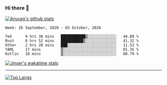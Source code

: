 ### Hi there 👋

[![Anurag's github stats](https://github-readme-stats.vercel.app/api?username=jinserrr&show_icons=true)](https://github.com/anuraghazra/github-readme-stats)


<!--START_SECTION:waka-->
```text
Week: 26 September, 2020 - 03 October, 2020

TeX      9 hrs 38 mins   ███████████▒░░░░░░░░░░░░░   44.89 % 
Rust     8 hrs 52 mins   ██████████▒░░░░░░░░░░░░░░   41.32 % 
Other    2 hrs 28 mins   ███░░░░░░░░░░░░░░░░░░░░░░   11.53 % 
YAML     17 mins         ▒░░░░░░░░░░░░░░░░░░░░░░░░   01.35 % 
Kotlin   10 mins         ▒░░░░░░░░░░░░░░░░░░░░░░░░   00.79 % 
```
<!--END_SECTION:waka-->

[![Jinser's wakatime stats](https://github-readme-stats.vercel.app/api/wakatime?username=jinser)](https://github.com/anuraghazra/github-readme-stats)

***

[![Top Langs](https://github-readme-stats.vercel.app/api/top-langs/?username=jinserrr)](https://github.com/anuraghazra/github-readme-stats)
